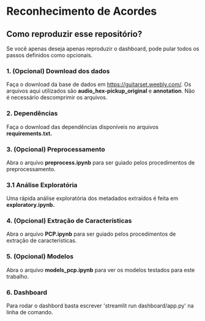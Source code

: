 # Reconhecimento de Acordes


## Como reproduzir esse repositório?

Se você apenas deseja apenas reproduzir o dashboard, pode pular todos os passos definidos como opcionais.

### 1. (Opcional) Download dos dados
Faça o download da base de dados em https://guitarset.weebly.com/. 
Os arquivos aqui utilizados são **audio_hex-pickup_original** e **annotation**.
Não é necessário descomprimir os arquivos.


### 2. Dependências
Faça o download das dependências disponíveis no arquivos **requirements.txt.**

### 3.  (Opcional) Preprocessamento

Abra o arquivo **preprocess.ipynb** para ser guiado pelos procedimentos de preprocessamento.

### 3.1 Análise Exploratória

Uma rápida análise exploratória dos metadados extraídos é feita em **exploratory.ipynb.**

### 4.  (Opcional) Extração de Características

Abra o arquivo **PCP.ipynb** para ser guiado pelos procedimentos de extração de características.

### 5. (Opcional) Modelos

Abra o arquivo **models_pcp.ipynb** para ver os modelos testados para este trabalho.

### 6. Dashboard

Para rodar o dashbord basta escrever 'streamlit run dashboard/app.py' na linha de comando.
